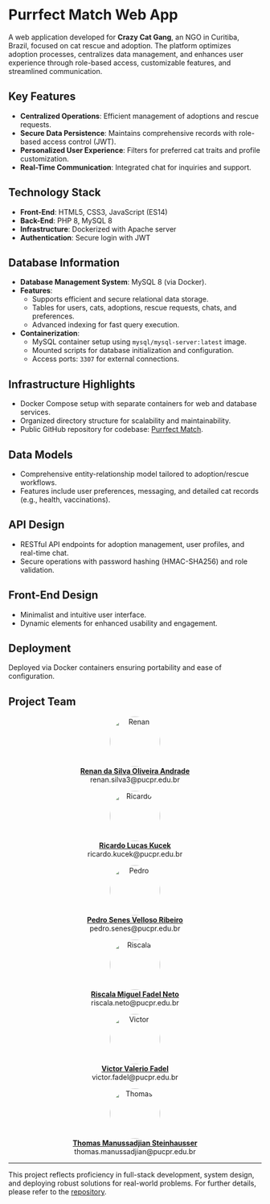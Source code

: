 # Purrfect Match Web App

A web application developed for **Crazy Cat Gang**, an NGO in Curitiba, Brazil, focused on cat rescue and adoption. The platform optimizes adoption processes, centralizes data management, and enhances user experience through role-based access, customizable features, and streamlined communication.

## Key Features
- **Centralized Operations**: Efficient management of adoptions and rescue requests.
- **Secure Data Persistence**: Maintains comprehensive records with role-based access control (JWT).
- **Personalized User Experience**: Filters for preferred cat traits and profile customization.
- **Real-Time Communication**: Integrated chat for inquiries and support.

## Technology Stack
- **Front-End**: HTML5, CSS3, JavaScript (ES14)
- **Back-End**: PHP 8, MySQL 8
- **Infrastructure**: Dockerized with Apache server
- **Authentication**: Secure login with JWT

## Database Information
- **Database Management System**: MySQL 8 (via Docker).
- **Features**:
  - Supports efficient and secure relational data storage.
  - Tables for users, cats, adoptions, rescue requests, chats, and preferences.
  - Advanced indexing for fast query execution.
- **Containerization**: 
  - MySQL container setup using `mysql/mysql-server:latest` image.
  - Mounted scripts for database initialization and configuration.
  - Access ports: `3307` for external connections.

## Infrastructure Highlights
- Docker Compose setup with separate containers for web and database services.
- Organized directory structure for scalability and maintainability.
- Public GitHub repository for codebase: [Purrfect Match](https://github.com/marshmll/purrfect-match).

## Data Models
- Comprehensive entity-relationship model tailored to adoption/rescue workflows.
- Features include user preferences, messaging, and detailed cat records (e.g., health, vaccinations).

## API Design
- RESTful API endpoints for adoption management, user profiles, and real-time chat.
- Secure operations with password hashing (HMAC-SHA256) and role validation.

## Front-End Design
- Minimalist and intuitive user interface.
- Dynamic elements for enhanced usability and engagement.

## Deployment
Deployed via Docker containers ensuring portability and ease of configuration.

## Project Team
<p align="center">
  <a href="https://github.com/marshmll">
    <img src="https://github.com/marshmll.png?size=100" alt="Renan" style="border-radius: 50%; width:100px; height:auto;"><br>
    <b>Renan da Silva Oliveira Andrade</b>
  </a><br>renan.silva3@pucpr.edu.br
</p>

<p align="center">
  <a href="https://github.com/Ricardo-LK">
    <img src="https://github.com/Ricardo-LK.png?size=100" alt="Ricardo" style="border-radius: 50%; width:100px; height:auto;"><br>
    <b>Ricardo Lucas Kucek</b>
  </a><br>ricardo.kucek@pucpr.edu.br
</p>

<p align="center">
  <a href="https://github.com/prussianmaster1871">
    <img src="https://github.com/prussianmaster1871.png?size=100" alt="Pedro" style="border-radius: 50%; width:100px; height:auto;"><br>
    <b>Pedro Senes Velloso Ribeiro</b>
  </a><br>pedro.senes@pucpr.edu.br
</p>

<p align="center">
  <a href="https://github.com/Vareja0">
    <img src="https://github.com/Vareja0.png?size=100" alt="Riscala" style="border-radius: 50%; width:100px; height:auto;"><br>
    <b>Riscala Miguel Fadel Neto</b>
  </a><br>riscala.neto@pucpr.edu.br
</p>

<p align="center">
  <a href="https://github.com/VictorFadel06">
    <img src="https://github.com/VictorFadel06.png?size=100" alt="Victor" style="border-radius: 50%; width:100px; height:auto;"><br>
    <b>Victor Valerio Fadel</b>
  </a><br>victor.fadel@pucpr.edu.br
</p>

<p align="center">
  <a href="https://github.com/DraNefario">
    <img src="https://github.com/DraNefario.png?size=100" alt="Thomas" style="border-radius: 50%; width:100px; height:auto;"><br>
    <b>Thomas Manussadjian Steinhausser</b>
  </a><br>thomas.manussadjian@pucpr.edu.br
</p>

---

This project reflects proficiency in full-stack development, system design, and deploying robust solutions for real-world problems. For further details, please refer to the [repository](https://github.com/marshmll/purrfect-match).
